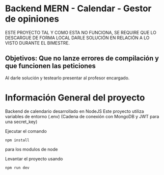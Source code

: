 # Backend MERN - Calendar - Gestor de opiniones

ESTE PROYECTO TAL Y COMO ESTA NO FUNCIONA, SE REQUIRE QUE LO 
DESCARGUE DE FORMA LOCAL DARLE SOLUCIÓN EN RELACIÓN A LO VISTO
DURANTE EL BIMESTRE.

## Objetivos: Que no lanze errores de compilación y que funcionen las peticiones

Al darle solución y testearlo presentar al profesor encargado.



# Información General del proyecto

Backend de calendario desarrollado en NodeJS
Este proyecto utiliza variables de entorno (.env)
(Cadena de conexión con MongoDB y JWT para una secret_key)

Ejecutar el comando 
```
npm install
```
para los modulos de node

Levantar el proyecto usando 
```
npm run dev
```
